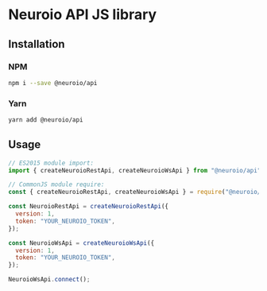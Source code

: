 # Neuroio API JS library

## Installation

### NPM

```bash
npm i --save @neuroio/api
```

### Yarn

```bash
yarn add @neuroio/api
```

## Usage

```js
// ES2015 module import:
import { createNeuroioRestApi, createNeuroioWsApi } from "@neuroio/api";

// CommonJS module require:
const { createNeuroioRestApi, createNeuroioWsApi } = require("@neuroio/api");

const NeuroioRestApi = createNeuroioRestApi({
  version: 1,
  token: "YOUR_NEUROIO_TOKEN",
});

const NeuroioWsApi = createNeuroioWsApi({
  version: 1,
  token: "YOUR_NEUROIO_TOKEN",
});

NeuroioWsApi.connect();
```
